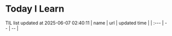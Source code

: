# Today I Learn 
TIL list updated at 2025-06-07 02:40:11
| name | url | updated time |
| :--- | -- | -- |
